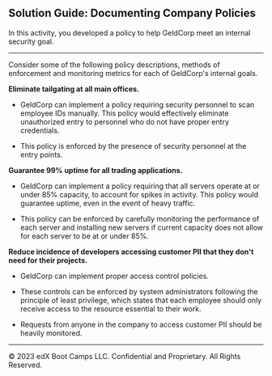 ## Solution Guide: Documenting Company Policies

In this activity, you developed a policy to help GeldCorp meet an internal security goal.

---

Consider some of the following policy descriptions, methods of enforcement and monitoring metrics for each of GeldCorp's internal goals. 

**Eliminate tailgating at all main offices.**

  - GeldCorp can implement a policy requiring security personnel to scan employee IDs manually. This policy would effectively eliminate unauthorized entry to personnel who do not have proper entry credentials. 

  - This policy is enforced by the presence of security personnel at the entry points. 

**Guarantee 99% uptime for all trading applications.**

  - GeldCorp can implement a policy requiring that all servers operate at or under 85% capacity, to account for spikes in activity. This policy would guarantee uptime, even in the event of heavy traffic. 

  - This policy can be enforced  by carefully monitoring the performance of each server and installing new servers if current capacity does not allow for each server to be at or under 85%. 

**Reduce incidence of developers accessing customer PII that they don't need for their projects.**
  
  - GeldCorp can implement proper access control policies. 
  
  - These controls can be enforced by system administrators following the principle of least privilege, which states that each employee should only receive access to the resource essential to their work. 
  
  - Requests from anyone in the company to access customer PII should be heavily monitored. 

---

© 2023 edX Boot Camps LLC. Confidential and Proprietary. All Rights Reserved. 